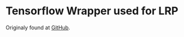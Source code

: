# Tensorflow Wrapper used for LRP #

Originaly found at [GitHub](https://github.com/VigneshSrinivasan10/interprettensor/tree/master/interprettensor).
